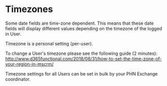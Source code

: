 # Timezones

Some date fields are time-zone dependent. This means that these date fields will display different values depending on the timezone of the logged in User.

Timezone is a personal setting (per-user).

To change a User's timezone please see the following guide (2 minutes): 
http://www.d365functional.com/2018/08/31/how-to-set-the-time-zone-of-your-region-in-mscrm/

Timezone settings for all Users can be set in bulk by your PHN Exchange coordinator.
